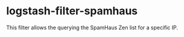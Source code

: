 # logstash-filter-spamhaus
This filter allows the querying the SpamHaus Zen list for a specific IP.

